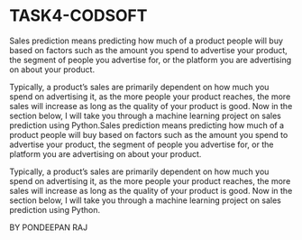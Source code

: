 # TASK4-CODSOFT
Sales prediction means predicting how much of a product people will buy based on factors such as the amount you spend to advertise your product, the segment of people you advertise for, or the platform you are advertising on about your product.

Typically, a product’s sales are primarily dependent on how much you spend on advertising it, as the more people your product reaches, the more sales will increase as long as the quality of your product is good. Now in the section below, I will take you through a machine learning project on sales prediction using Python.Sales prediction means predicting how much of a product people will buy based on factors such as the amount you spend to advertise your product, the segment of people you advertise for, or the platform you are advertising on about your product.

Typically, a product’s sales are primarily dependent on how much you spend on advertising it, as the more people your product reaches, the more sales will increase as long as the quality of your product is good. Now in the section below, I will take you through a machine learning project on sales prediction using Python.

BY PONDEEPAN RAJ
